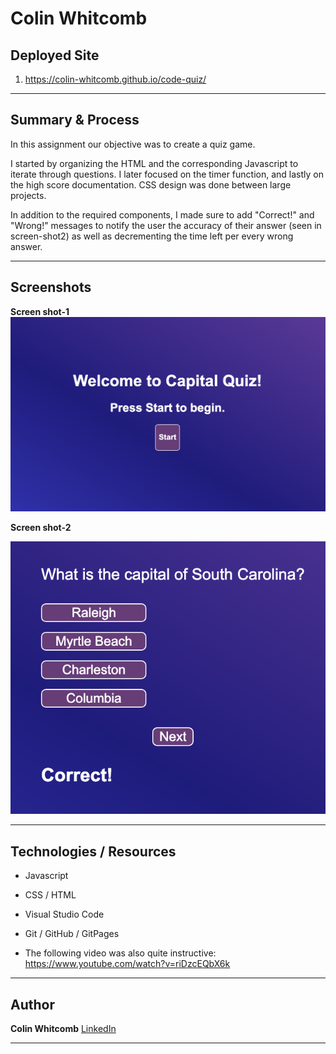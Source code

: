 # Colin Whitcomb

## Deployed Site
1) https://colin-whitcomb.github.io/code-quiz/ 
___
## Summary & Process

In this assignment our objective was to create a quiz game.

I started by organizing the HTML and the corresponding Javascript to iterate through questions. I later focused on the timer function, and lastly on the high score documentation. CSS design was done between large projects. 

In addition to the required components, I made sure to add "Correct!" and "Wrong!" messages to notify the user the accuracy of their answer (seen in screen-shot2) as well as decrementing the time left per every wrong answer. 
___
## Screenshots
**Screen shot-1**
![Screenshot](./assets/images/ss-1.png)

**Screen shot-2**

![Screenshot](./assets/images/ss-2.png)
___
## Technologies / Resources
- Javascript
- CSS / HTML 
- Visual Studio Code
- Git / GitHub / GitPages

- The following video was also quite instructive: 
https://www.youtube.com/watch?v=riDzcEQbX6k

___
## Author

**Colin Whitcomb** [LinkedIn](https://ww.linkedin.com/in/colin-whitcomb-b808301a6/)

___